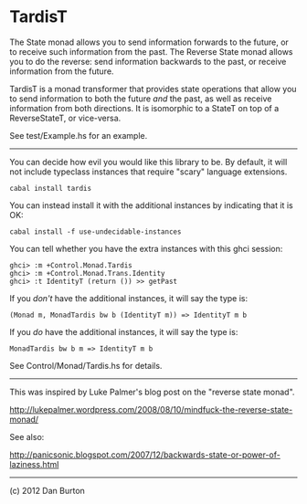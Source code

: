 # TardisT

The State monad allows you
to send information forwards to the future,
or to receive such information from the past.
The Reverse State monad allows you to do the reverse:
send information backwards to the past,
or receive information from the future. 

TardisT is a monad transformer
that provides state operations that allow you
to send information to both the future *and* the past,
as well as receive information from both directions.
It is isomorphic to a StateT on top of a ReverseStateT,
or vice-versa.

See test/Example.hs for an example.

----

You can decide how evil you would like this library to be.
By default, it will not include typeclass instances
that require "scary" language extensions.

    cabal install tardis

You can instead install it with the additional instances
by indicating that it is OK:

    cabal install -f use-undecidable-instances

You can tell whether you have the extra instances with
this ghci session:

    ghci> :m +Control.Monad.Tardis
    ghci> :m +Control.Monad.Trans.Identity
    ghci> :t IdentityT (return ()) >> getPast

If you *don't* have the additional instances, it will say the type is:

    (Monad m, MonadTardis bw b (IdentityT m)) => IdentityT m b

If you *do* have the additional instances, it will say the type is:

    MonadTardis bw b m => IdentityT m b


See Control/Monad/Tardis.hs for details.

----

This was inspired by Luke Palmer's blog post on
the "reverse state monad".

http://lukepalmer.wordpress.com/2008/08/10/mindfuck-the-reverse-state-monad/

See also:

http://panicsonic.blogspot.com/2007/12/backwards-state-or-power-of-laziness.html

----

(c) 2012 Dan Burton

